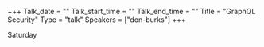 +++
Talk_date = ""
Talk_start_time = ""
Talk_end_time = ""
Title = "GraphQL Security"
Type = "talk"
Speakers = ["don-burks"]
+++

Saturday
